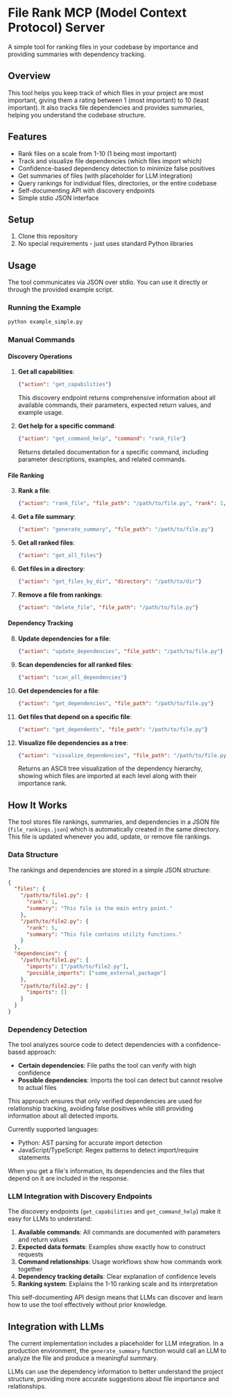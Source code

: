 # File Rank MCP (Model Context Protocol) Server

A simple tool for ranking files in your codebase by importance and providing summaries with dependency tracking.

## Overview

This tool helps you keep track of which files in your project are most important, giving them a rating between 1 (most important) to 10 (least important). It also tracks file dependencies and provides summaries, helping you understand the codebase structure.

## Features

- Rank files on a scale from 1-10 (1 being most important)
- Track and visualize file dependencies (which files import which)
- Confidence-based dependency detection to minimize false positives
- Get summaries of files (with placeholder for LLM integration)
- Query rankings for individual files, directories, or the entire codebase
- Self-documenting API with discovery endpoints
- Simple stdio JSON interface

## Setup

1. Clone this repository
2. No special requirements - just uses standard Python libraries

## Usage

The tool communicates via JSON over stdio. You can use it directly or through the provided example script.

### Running the Example

```bash
python example_simple.py
```

### Manual Commands

#### Discovery Operations

1. **Get all capabilities**:
   ```json
   {"action": "get_capabilities"}
   ```
   This discovery endpoint returns comprehensive information about all available commands, their parameters, expected return values, and example usage.

2. **Get help for a specific command**:
   ```json
   {"action": "get_command_help", "command": "rank_file"}
   ```
   Returns detailed documentation for a specific command, including parameter descriptions, examples, and related commands.

#### File Ranking

3. **Rank a file**:
   ```json
   {"action": "rank_file", "file_path": "/path/to/file.py", "rank": 1, "summary": "Main entry point"}
   ```

4. **Get a file summary**:
   ```json
   {"action": "generate_summary", "file_path": "/path/to/file.py"}
   ```

5. **Get all ranked files**:
   ```json
   {"action": "get_all_files"}
   ```

6. **Get files in a directory**:
   ```json
   {"action": "get_files_by_dir", "directory": "/path/to/dir"}
   ```

7. **Remove a file from rankings**:
   ```json
   {"action": "delete_file", "file_path": "/path/to/file.py"}
   ```

#### Dependency Tracking

8. **Update dependencies for a file**:
   ```json
   {"action": "update_dependencies", "file_path": "/path/to/file.py"}
   ```

9. **Scan dependencies for all ranked files**:
   ```json
   {"action": "scan_all_dependencies"}
   ```

10. **Get dependencies for a file**:
    ```json
    {"action": "get_dependencies", "file_path": "/path/to/file.py"}
    ```

11. **Get files that depend on a specific file**:
    ```json
    {"action": "get_dependents", "file_path": "/path/to/file.py"}
    ```

12. **Visualize file dependencies as a tree**:
    ```json
    {"action": "visualize_dependencies", "file_path": "/path/to/file.py", "max_depth": 3}
    ```
    Returns an ASCII tree visualization of the dependency hierarchy, showing which files are imported at each level along with their importance rank.

## How It Works

The tool stores file rankings, summaries, and dependencies in a JSON file (`file_rankings.json`) which is automatically created in the same directory. This file is updated whenever you add, update, or remove file rankings.

### Data Structure

The rankings and dependencies are stored in a simple JSON structure:

```json
{
  "files": {
    "/path/to/file1.py": {
      "rank": 1,
      "summary": "This file is the main entry point."
    },
    "/path/to/file2.py": {
      "rank": 5,
      "summary": "This file contains utility functions."
    }
  },
  "dependencies": {
    "/path/to/file1.py": {
      "imports": ["/path/to/file2.py"],
      "possible_imports": ["some_external_package"]
    },
    "/path/to/file2.py": {
      "imports": []
    }
  }
}
```

### Dependency Detection

The tool analyzes source code to detect dependencies with a confidence-based approach:

- **Certain dependencies**: File paths the tool can verify with high confidence
- **Possible dependencies**: Imports the tool can detect but cannot resolve to actual files

This approach ensures that only verified dependencies are used for relationship tracking, avoiding false positives while still providing information about all detected imports.

Currently supported languages:
- Python: AST parsing for accurate import detection
- JavaScript/TypeScript: Regex patterns to detect import/require statements

When you get a file's information, its dependencies and the files that depend on it are included in the response.

### LLM Integration with Discovery Endpoints

The discovery endpoints (`get_capabilities` and `get_command_help`) make it easy for LLMs to understand:

1. **Available commands**: All commands are documented with parameters and return values
2. **Expected data formats**: Examples show exactly how to construct requests
3. **Command relationships**: Usage workflows show how commands work together
4. **Dependency tracking details**: Clear explanation of confidence levels
5. **Ranking system**: Explains the 1-10 ranking scale and its interpretation

This self-documenting API design means that LLMs can discover and learn how to use the tool effectively without prior knowledge.

## Integration with LLMs

The current implementation includes a placeholder for LLM integration. In a production environment, the `generate_summary` function would call an LLM to analyze the file and produce a meaningful summary.

LLMs can use the dependency information to better understand the project structure, providing more accurate suggestions about file importance and relationships.
